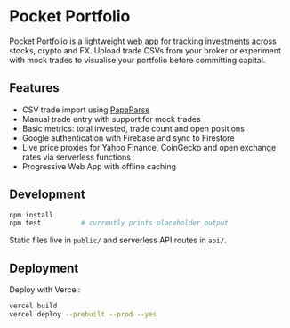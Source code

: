 # Pocket Portfolio

Pocket Portfolio is a lightweight web app for tracking investments across stocks, crypto and FX. Upload trade CSVs from your broker or experiment with mock trades to visualise your portfolio before committing capital.

## Features
- CSV trade import using [PapaParse](https://www.papaparse.com/)
- Manual trade entry with support for mock trades
- Basic metrics: total invested, trade count and open positions
- Google authentication with Firebase and sync to Firestore
- Live price proxies for Yahoo Finance, CoinGecko and open exchange rates via serverless functions
- Progressive Web App with offline caching

## Development
```bash
npm install
npm test          # currently prints placeholder output
```
Static files live in `public/` and serverless API routes in `api/`.

## Deployment
Deploy with Vercel:
```bash
vercel build
vercel deploy --prebuilt --prod --yes
```
